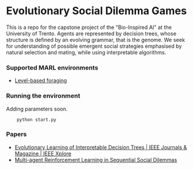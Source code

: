 # Evolutionary Social Dilemma Games
This is a repo for the capstone project of the "Bio-Inspired AI" at the University of Trento. Agents are represented by decision trees, whose structure is defined by an evolving grammar, that is the genome. We seek for understanding of possible emergent social strategies emphasised by natural selection and mating, while using interpretable algorithms.  

### Supported MARL environments
- [Level-based foraging](https://github.com/semitable/lb-foraging)

### Running the environment
Adding parameters soon.
```
    python start.py
```

### Papers
- [Evolutionary Learning of Interpretable Decision Trees | IEEE Journals & Magazine | IEEE Xplore](https://ieeexplore.ieee.org/document/10015004)
- [Multi-agent Reinforcement Learning in Sequential Social Dilemmas](http://arxiv.org/abs/1702.03037)
